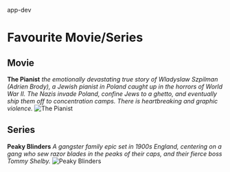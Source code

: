 app-dev
# Favourite Movie/Series 
## Movie
**The Pianist**
*the emotionally devastating true story of Wladyslaw Szpilman (Adrien Brody), a Jewish pianist in Poland caught up in the horrors of World War II. The Nazis invade Poland, confine Jews to a ghetto, and eventually ship them off to concentration camps. There is heartbreaking and graphic violence.*
![![The Pianist](/assets/images/pianist.jpg "The Pianist")](https://images-wixmp-ed30a86b8c4ca887773594c2.wixmp.com/f/5d608093-250f-4039-967f-ea8b3a36c56f/dd62puc-e26eb77b-1dac-4e22-8371-f9a59749e287.png?token=eyJ0eXAiOiJKV1QiLCJhbGciOiJIUzI1NiJ9.eyJzdWIiOiJ1cm46YXBwOjdlMGQxODg5ODIyNjQzNzNhNWYwZDQxNWVhMGQyNmUwIiwiaXNzIjoidXJuOmFwcDo3ZTBkMTg4OTgyMjY0MzczYTVmMGQ0MTVlYTBkMjZlMCIsIm9iaiI6W1t7InBhdGgiOiJcL2ZcLzVkNjA4MDkzLTI1MGYtNDAzOS05NjdmLWVhOGIzYTM2YzU2ZlwvZGQ2MnB1Yy1lMjZlYjc3Yi0xZGFjLTRlMjItODM3MS1mOWE1OTc0OWUyODcucG5nIn1dXSwiYXVkIjpbInVybjpzZXJ2aWNlOmZpbGUuZG93bmxvYWQiXX0.0hMZhDe6z5x0REDCTUbHnFaQDVH2-hyRJPa3OyW1TLM)

## Series 
**Peaky Blinders**
*A gangster family epic set in 1900s England, centering on a gang who sew razor blades in the peaks of their caps, and their fierce boss Tommy Shelby.*
![![Peaky Blinders](/assets/images/peakyblinders.jpg "Peaky Blinders")](https://media.licdn.com/dms/image/v2/C5612AQGMtnu5kkWRhQ/article-cover_image-shrink_720_1280/article-cover_image-shrink_720_1280/0/1564131412082?e=2147483647&v=beta&t=jEDQwDE2mjJD_FPmQeib713qYSR4Jzws_4hYmmItmiM)



